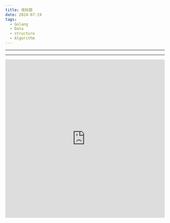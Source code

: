 ```yaml
---
title: 改标题
date: 2024-07-19
tags:
  - Golang
  - Data
  - structure
  - Algorithm
---
```

---

____

<iframe id="go-editor-1" src="https://blog.piger.tech//assets/go-editors.html?noteId=test1" style="width:100%; height:500px; border:none;" frameborder="0"></iframe>
